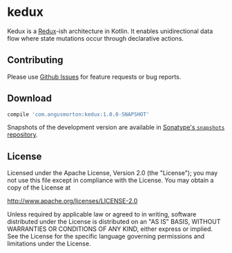 kedux
============

Kedux is a [Redux][reduxjs]-ish architecture in Kotlin. It enables unidirectional data flow where state mutations occur through declarative actions.


Contributing
--------

Please use [Github Issues][issues] for feature requests or bug reports.

Download
--------

<!--Download [the latest JAR][jar] or grab via Maven:-->
<!--```xml-->
<!--<dependency>-->
<!--  <groupId>com.angusmorton</groupId>-->
<!--  <artifactId>kedux</artifactId>-->
<!--  <version>1.0.0</version>-->
<!--</dependency>-->
<!--```-->
<!--or Gradle:-->

<!--Download the SNAPSHOT via Gradle:-->

```groovy
compile 'com.angusmorton:kedux:1.0.0-SNAPSHOT'
```

Snapshots of the development version are available in [Sonatype's `snapshots` repository][snap].

License
-------
Licensed under the Apache License, Version 2.0 (the "License"); you may not use this file except in compliance with the License. You may obtain a copy of the License at

http://www.apache.org/licenses/LICENSE-2.0

Unless required by applicable law or agreed to in writing, software distributed under the License is distributed on an "AS IS" BASIS, WITHOUT WARRANTIES OR CONDITIONS OF ANY KIND, either express or implied. See the License for the specific language governing permissions and limitations under the License.

 [jar]: https://search.maven.org/remote_content?g=com.angusmorton&a=kedux&v=LATEST
 [issues]: https://github.com/AngusMorton/kedux/issues
 [snap]: https://oss.sonatype.org/content/repositories/snapshots/
 [reduxjs]: https://github.com/reactjs/redux
